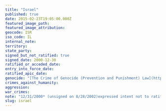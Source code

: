 ```yaml
---
title: "Israel"
published: true
date: 2015-02-23T19:05:00.000Z
featured_image_path:
featured_image_attribution:
geocode: ISR
iso_code: IL
internal_note:
territory:
state_party:
signed_but_not_ratified: true
signed_date: 2000-12-30
ratified_or_acceded_date:
entry_into_force_date:
ratified_apic_date:
genocide: "[The Crime of Genocide (Prevention and Punishment) Law](https://iccdb.hrlc.net/data/doc/581/keyword/46/)"
crimes_against_humanity:
aggression:
war_crimes:
note: "12/31/2000* (unsigned on 8/28/2002)expressed intent not to ratify"
slug: israel
---
```

